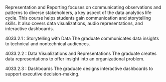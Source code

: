 Representation and Reporting focuses on communicating observations and patterns to diverse stakeholders, a key aspect of the data analytics life cycle. This course helps students gain communication and storytelling skills. It also covers data visualizations, audio representations, and interactive dashboards. 




4033.2.1 : Storytelling with Data
The graduate communicates data insights to technical and nontechnical audiences.

4033.2.2 : Data Visualizations and Representations
The graduate creates data representations to offer insight into an organizational problem.

4033.2.3 : Dashboards
The graduate designs interactive dashboards to support executive decision-making.
